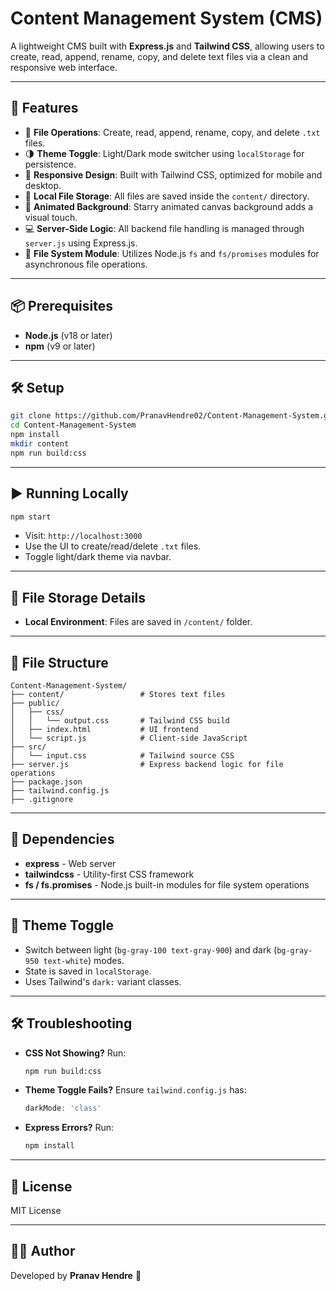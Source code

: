 # Content Management System (CMS)

A lightweight CMS built with **Express.js** and **Tailwind CSS**, allowing users to create, read, append, rename, copy, and delete text files via a clean and responsive web interface.

---

## 🚀 Features

* 📄 **File Operations**: Create, read, append, rename, copy, and delete `.txt` files.
* 🌗 **Theme Toggle**: Light/Dark mode switcher using `localStorage` for persistence.
* 📱 **Responsive Design**: Built with Tailwind CSS, optimized for mobile and desktop.
* 📁 **Local File Storage**: All files are saved inside the `content/` directory.
* 🎨 **Animated Background**: Starry animated canvas background adds a visual touch.
* 💻 **Server-Side Logic**: All backend file handling is managed through `server.js` using Express.js.
* 📜 **File System Module**: Utilizes Node.js `fs` and `fs/promises` modules for asynchronous file operations.

---

## 📦 Prerequisites

* **Node.js** (v18 or later)
* **npm** (v9 or later)

---

## 🛠️ Setup

```bash
git clone https://github.com/PranavHendre02/Content-Management-System.git
cd Content-Management-System
npm install
mkdir content
npm run build:css
```

---

## ▶️ Running Locally

```bash
npm start
```

* Visit: `http://localhost:3000`
* Use the UI to create/read/delete `.txt` files.
* Toggle light/dark theme via navbar.

---

## 📁 File Storage Details

* **Local Environment**: Files are saved in `/content/` folder.

---

## 📂 File Structure

```
Content-Management-System/
├── content/                 # Stores text files
├── public/
│   ├── css/
│   │   └── output.css       # Tailwind CSS build
│   ├── index.html           # UI frontend
│   └── script.js            # Client-side JavaScript
├── src/
│   └── input.css            # Tailwind source CSS
├── server.js                # Express backend logic for file operations
├── package.json
├── tailwind.config.js
├── .gitignore
```

---

## 🧹 Dependencies

* **express** - Web server
* **tailwindcss** - Utility-first CSS framework
* **fs / fs.promises** - Node.js built-in modules for file system operations

---

## 🌃 Theme Toggle

* Switch between light (`bg-gray-100 text-gray-900`) and dark (`bg-gray-950 text-white`) modes.
* State is saved in `localStorage`.
* Uses Tailwind's `dark:` variant classes.

---

## 🛠️ Troubleshooting

* **CSS Not Showing?** Run:

  ```bash
  npm run build:css
  ```
* **Theme Toggle Fails?** Ensure `tailwind.config.js` has:

  ```js
  darkMode: 'class'
  ```
* **Express Errors?** Run:

  ```bash
  npm install
  ```

---

## 🪪 License

MIT License

---

## 👨‍💻 Author

Developed by **Pranav Hendre** 🚀
